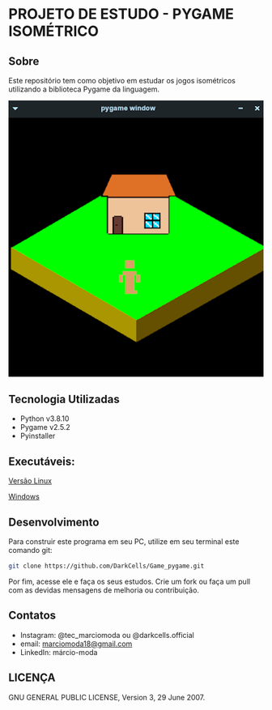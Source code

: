# PROJETO DE ESTUDO - PYGAME ISOMÉTRICO
## Sobre
 Este repositório tem como objetivo em estudar os jogos isométricos utilizando a biblioteca Pygame da linguagem.

 ![snapshot do Jogo](./assets/snapshots/print01.png)


## Tecnologia Utilizadas
- Python v3.8.10
- Pygame v2.5.2
- Pyinstaller

## Executáveis:
[Versão Linux](/export/) </p>
[Windows](/export/) </p>

## Desenvolvimento
Para construir este programa em seu PC, utilize em seu terminal este comando git:
```bash
git clone https://github.com/DarkCells/Game_pygame.git
```
Por fim, acesse ele e faça os seus estudos. Crie um fork ou faça um pull com as devidas mensagens de melhoria ou contribuição.


## Contatos
- Instagram: @tec_marciomoda ou @darkcells.official
- email: marciomoda18@gmail.com
- LinkedIn: márcio-moda

## LICENÇA
GNU GENERAL PUBLIC LICENSE,                        Version 3, 29 June 2007.